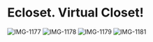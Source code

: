 # Ecloset. Virtual Closet!


![IMG-1177](https://user-images.githubusercontent.com/77334107/199268714-fe021635-7904-4fb0-b404-db04f8fb70be.PNG)
![IMG-1178](https://user-images.githubusercontent.com/77334107/199268730-41f54152-bc68-4786-ba73-55f79302fbc0.PNG)
![IMG-1179](https://user-images.githubusercontent.com/77334107/199268733-9c8327a7-2393-42d7-ab7f-0db7acecb519.PNG)
![IMG-1181](https://user-images.githubusercontent.com/77334107/199268746-46fc71a6-be75-47f1-af57-d7824e4f7c0f.PNG)
